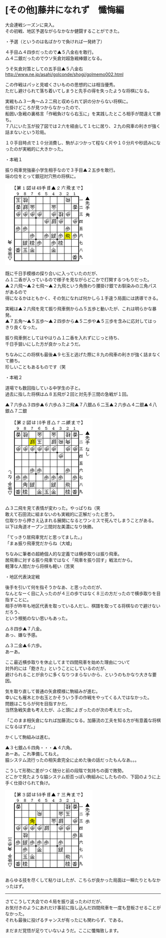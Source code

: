 # [その他]藤井になれず　懺悔編  

大会連戦シーズンに突入。  
その初戦、地区予選ながらなかなか健闘することができた。  

・予選（というのは名ばかりで負ければ一発終了）  

４手目△４四歩だったので▲５八金右を敢行。  
△４二銀だったのでウソ矢倉対超急戦棒銀となる。  

うそ矢倉対策としての五手目▲５八金右  
http://www.ne.jp/asahi/golconde/shogi/golmemo002.html  

この作戦はパッと見嘘くさいものの思想的には相当優秀。  
ただし避けられて落ち着いてしまうと先手の得を失ったような将棋になる。  

実戦も△３一角～△２二飛と収められて訳の分からない将棋に。  
仕掛けどころが見つからなかったので、  
船囲い急戦の裏格言「作戦負けなら右玉に」を実践したところ相手が間違えて勝ち。  
７八にいた玉が投了図では２六を経由して１七に居り、２九の飛車の利きが強く詰まないという珍局。  

１０手目時点で１０分消費し、駒がぶつかって程なく片や１０分片や秒読みになったのが実戦的に大きかった。  


・本戦１  

振り飛車党強豪小学生相手なので３手目▲２五歩を敢行。  
端の位をとって銀冠対穴熊の将棋に。  

![](images/20130528003506.png)  

既に千日手模様の探り合いに入っていたのだが、  
△１二香が入っているので様子を見ながらどこかで打開するつもりだった。  
▲２六飛～▲２七飛～▲２九飛という角換わり腰掛け銀でお馴染みの三角パスがあるので  
得になるかはともかく、その気になれば何かしら１手違う局面には誘導できる。  

実戦は▲２六飛を見て振り飛車側から△５五歩と動いたが、これは明らかな暴発。  
▲７五角～▲５五歩～▲２四歩から▲５二歩や▲５三歩を含みに応対してはっきり良くなった。  

振り飛車側としてはやはり△１二香を入れずにじっと待ち、  
千日手狙いにした方が良かったようだ。  

ちなみにこの将棋も最後▲９七玉と逃げた際に８九の飛車の利きが強く詰まなくて勝ち。  
珍しいこともあるものです（笑  


・本戦２  

道場でも数回指している中学生の子と。  
過去に指した将棋は△８五飛が２回と対先手三間の急戦が１回。  

▲７六歩△３四歩▲６六歩△３二飛▲７八銀△６二玉▲２六歩△４二銀▲４八銀△７二銀  

![](images/20130528003505.png)  

△３二飛を見て表情が変わった。やっぱりね（笑  
敢えて石田流に組まないのも実戦的に正解だったと思う。  
位取りから押さえ込まれる展開になるとワンミスで死んでしまうことがある。  
以下は角道オープン三間対左美濃になり快勝。  

「てっきり居飛車党だと思ってました。」  
「まぁ振り飛車党だからね（大嘘」  

ちなみに筆者の超絶個人的な定義では横歩取りは振り飛車。  
居飛車に対する振り飛車ではなく「飛車を振り回す」戦法だから。  
軽薄な人間だから将棋も軽い（苦笑  

・地区代表決定戦  

後手を引いて何を指そうかなあ、と思ったのだが、  
なんとなーく目に入ったのが４三の歩ではなく８三の方だったので横歩取りを目指すことに。  
相手が昨年も地区代表を取っている人だし、棋譜を取ってる将棋なので避けないだろう、  
という根拠のない思いもあった。  

△８四歩▲７八金。  
あっ、嫌な予感。  

△３二金▲６六歩。  
あーあ。  

ここ最近横歩取りを休止してまで四間飛車を始めた理由について  
対外的には「飽きた」ということにしているのだが、  
避けられることが余りに多くなりつまらないから、というのもかなり大きな要因。  

気を取り直して普通の矢倉模様に駒組みが進む。  
幸いにも雁木とか右玉とかそういう手の作戦をやってくる人ではなかった。  
問題はこちらが何を目指すかだ。  
当然急戦矢倉も考えたが、ふと頭によぎったのが次の考えだった。  

「このまま相矢倉になれば加藤流になる。加藤流の工夫を知る方が有意義な将棋になるはずだ。」  

かくして駒組みは進む。  

▲３七銀△６四角・・・▲４六角。  
あーあ。これ準備してねえ。  
脇システム流行ったの相矢倉完全に止めた後の話だったもんなあ。。。  

こうして形勢に差がつく随分と前の段階で気持ちの面で敗勢。  
どこかで見たような脇システム拒否っぽい駒組みにしたものの、下図のように上手く仕掛けられて負け。  

![](images/20130528003504.png)  

あらゆる技を尽くして粘りはしたが、こちらが良かった局面は一瞬たりともなかったはず。  

--------------------  

さてこうして大会での４局を振り返ったわけだが、  
お気付きのようにあれだけ事前に指し込んだ四間飛車を一度も登板させることがなかった。  
それも最後に投げるチャンスが有ったにも関わらず、である。  

まだまだ覚悟が足りていないようだ。ここに懺悔致します。  
